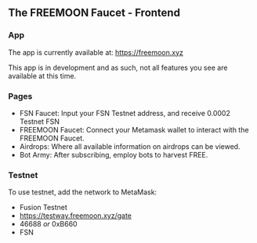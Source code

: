 ## The FREEMOON Faucet - Frontend

### App

The app is currently available at: https://freemoon.xyz

This app is in development and as such, not all features you see are available at this time.

### Pages

- FSN Faucet: Input your FSN Testnet address, and receive 0.0002 Testnet FSN
- FREEMOON Faucet: Connect your Metamask wallet to interact with the FREEMOON Faucet.
- Airdrops: Where all available information on airdrops can be viewed.
- Bot Army: After subscribing, employ bots to harvest FREE.

### Testnet

To use testnet, add the network to MetaMask:

- Fusion Testnet
- https://testway.freemoon.xyz/gate
- 46688 *or* 0xB660
- FSN
